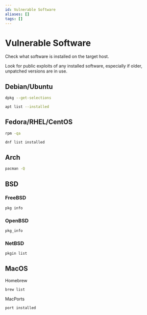 ```yaml
---
id: Vulnerable Software
aliases: []
tags: []
---
```


# Vulnerable Software

Check what software is installed on the target host.

Look for public exploits of any installed software, especially if older,
unpatched versions are in use.

## Debian/Ubuntu

```sh
dpkg --get-selections
```


```sh
apt list --installed
```

## Fedora/RHEL/CentOS

```sh
rpm -qa
```

```sh
dnf list installed
```

## Arch

```sh
pacman -Q
```

## BSD

### FreeBSD

```sh
pkg info
```

### OpenBSD

```sh
pkg_info
```

### NetBSD

```sh
pkgin list
```

## MacOS

Homebrew

```sh
brew list
```

MacPorts

```sh
port installed
```
